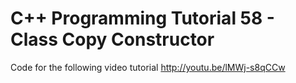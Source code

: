 C++ Programming Tutorial 58 - Class Copy Constructor
====================================================

Code for the following video tutorial http://youtu.be/lMWj-s8qCCw
